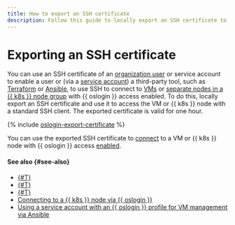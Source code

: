 ```yaml
---
title: How to export an SSH certificate
description: Follow this guide to locally export an SSH certificate to use it for {{ oslogin }} access to properly configured VMs.
---
```


# Exporting an SSH certificate

You can use an SSH certificate of an [organization user](../../../organization/concepts/membership.md) or service account to enable a user or (via a [service account](../../../iam/concepts/users/service-accounts.md)) a third-party tool, such as [Terraform](https://www.terraform.io/) or [Ansible](https://www.ansible.com/), to use SSH to connect to [VMs](../../concepts/vm.md#project) or [separate nodes in a {{ k8s }} node group](../../../managed-kubernetes/concepts/index.md#node-group) with {{ oslogin }} access enabled. To do this, locally export an SSH certificate and use it to access the VM or {{ k8s }} node with a standard SSH client. The exported certificate is valid for one hour.

{% include [oslogin-export-certificate](../../../_includes/compute/oslogin-export-certificate.md) %}

You can use the exported SSH certificate to [connect](./os-login.md#connect-with-ssh-client) to a VM or {{ k8s }} node with {{ oslogin }} access [enabled](../vm-control/vm-update.md#enable-oslogin-access).

#### See also {#see-also}

* [{#T}](../../../organization/operations/os-login-access.md)
* [{#T}](../../../organization/operations/add-ssh.md)
* [{#T}](./os-login.md)
* [Connecting to a {{ k8s }} node via {{ oslogin }}](../../../managed-kubernetes/operations/node-connect-oslogin.md)
* [Using a service account with an {{ oslogin }} profile for VM management via Ansible](../../../tutorials/security/sa-oslogin-ansible.md)